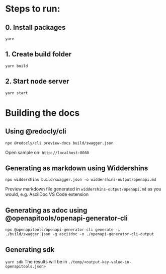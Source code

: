 # Steps to run:

## 0. Install packages
`yarn`

## 1. Create build folder
`yarn build`

## 2. Start node server
`yarn start`

# Building the docs 
## Using @redocly/cli
`npx @redocly/cli preview-docs build/swagger.json`   

Open sample on:
`http://localhost:8080`

## Generating as markdown using Widdershins
`npx widdershins build/swagger.json -o widdershins-output/openapi.md`

Preview markdown file generated in `widdershins-output/openapi.md` as you would, e.g. AsciiDoc VS Code extension

## Generating as adoc using @openapitools/openapi-generator-cli
`npx @openapitools/openapi-generator-cli generate -i ./build/swagger.json -g asciidoc -o ./openapi-generator-cli-output`

## Generating sdk
`yarn sdk`
The results will be in `./temp/<output-key-value-in-openapitools.json>`

